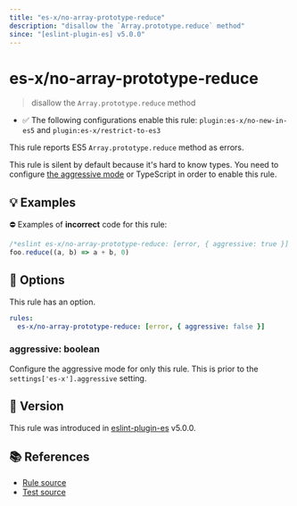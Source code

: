```yaml
---
title: "es-x/no-array-prototype-reduce"
description: "disallow the `Array.prototype.reduce` method"
since: "[eslint-plugin-es] v5.0.0"
---
```


# es-x/no-array-prototype-reduce
> disallow the `Array.prototype.reduce` method

- ✅ The following configurations enable this rule: `plugin:es-x/no-new-in-es5` and `plugin:es-x/restrict-to-es3`

This rule reports ES5 `Array.prototype.reduce` method as errors.

This rule is silent by default because it's hard to know types. You need to configure [the aggressive mode](../#the-aggressive-mode) or TypeScript in order to enable this rule.

## 💡 Examples

⛔ Examples of **incorrect** code for this rule:

<eslint-playground type="bad">

```js
/*eslint es-x/no-array-prototype-reduce: [error, { aggressive: true }] */
foo.reduce((a, b) => a + b, 0)
```

</eslint-playground>

## 🔧 Options

This rule has an option.

```yml
rules:
  es-x/no-array-prototype-reduce: [error, { aggressive: false }]
```

### aggressive: boolean

Configure the aggressive mode for only this rule.
This is prior to the `settings['es-x'].aggressive` setting.

## 🚀 Version

This rule was introduced in [eslint-plugin-es] v5.0.0.

[eslint-plugin-es]: https://github.com/mysticatea/eslint-plugin-es

## 📚 References

- [Rule source](https://github.com/eslint-community/eslint-plugin-es-x/blob/master/lib/rules/no-array-prototype-reduce.js)
- [Test source](https://github.com/eslint-community/eslint-plugin-es-x/blob/master/tests/lib/rules/no-array-prototype-reduce.js)
